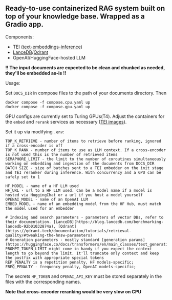 ## Ready-to-use containerized RAG system built on top of your knowledge base. Wrapped as a Gradio app.

Components:
- TEI ([text-embeddings-inference](https://github.com/huggingface/text-embeddings-inference))
- [LanceDB](https://lancedb.github.io/lancedb/)/[Qdrant](https://qdrant.tech/documentation/quick-start/)
- OpenAI/HuggingFace-hosted LLM

**!! The input documents are expected to be clean and chunked as needed, they'll be embedded as-is !!**

Usage:

Set `DOCS_DIR` in compose files to the path of your documents directory. 
Then

```
docker compose -f compose.cpu.yaml up
docker compose -f compose.gpu.yaml up
```

GPU configs are currently set to Turing GPUs(T4). Adjust the containers for the `embed` and `rerank` services as necessary ([TEI images](https://github.com/huggingface/text-embeddings-inference?tab=readme-ov-file#docker-images)).

Set it up via modifying `.env`:

```
TOP_K_RETRIEVE - number of items to retrieve before ranking, ignored if a cross-encoder is off
TOP_K_RANK - number of items to use as LLM context. If a cross-encoder is not used this is the number of retrieved items
SEMAPHORE_LIMIT - the limit to the number of coroutines simultaneously working on embedding and ingestion of the documents from DOCS_DIR
BATCH_SIZE - size of batches sent to a TEI embedder on the init stage and TEI reranker during inference. With concurrency and a GPU can be safely set to 1

HF_MODEL - name of a HF LLM used
HF_URL - url to a HF LLM used. Can be a model name if a model is hosted via HuggingChat or a url if you host a model yourself
OPENAI_MODEL - name of an OpenAI LLM
EMBED_MODEL - name of an embedding model from the HF Hub, must match the model used for an embedder

# Indexing and search parameters - parameters of vector DBs, refer to their documentation. [LanceDB](https://blog.lancedb.com/benchmarking-lancedb-92b01032874a), [Qdrant](https://qdrant.tech/documentation/tutorials/retrieval-quality/#tweaking-the-hnsw-parameters)
# Generation parameters - mostly standard [generation params](https://huggingface.co/docs/transformers/en/main_classes/text_generation#transformers.GenerationConfig).
PROMPT_TOKEN_LIMIT might come in handy if you expect the context length to go beyond the limit. It'll truncate only context and keep the postfix with appropriate special tokens
REP_PENALTY is a repetition penalty, HF models-specific;
FREQ_PENALTY - frequency penalty, OpenAI models-specific;
```

The secrets `HF_TOKEN` and `OPENAI_API_KEY` must be stored separately in the files with the corresponding names.

**Note that cross-encoder reranking would be very slow on CPU**
